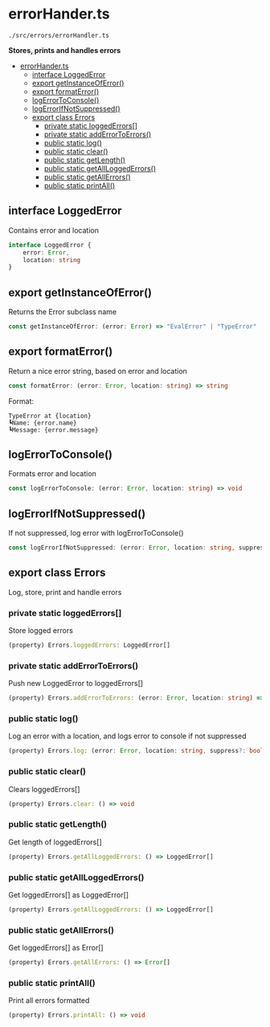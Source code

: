 
# errorHander.ts

`./src/errors/errorHandler.ts`

**Stores, prints and handles errors**

- [errorHander.ts](#errorhanderts)
  - [interface LoggedError](#interface-loggederror)
  - [export getInstanceOfError()](#export-getinstanceoferror)
  - [export formatError()](#export-formaterror)
  - [logErrorToConsole()](#logerrortoconsole)
  - [logErrorIfNotSuppressed()](#logerrorifnotsuppressed)
  - [export class Errors](#export-class-errors)
    - [private static loggedErrors[]](#private-static-loggederrors)
    - [private static addErrorToErrors()](#private-static-adderrortoerrors)
    - [public static log()](#public-static-log)
    - [public static clear()](#public-static-clear)
    - [public static getLength()](#public-static-getlength)
    - [public static getAllLoggedErrors()](#public-static-getallloggederrors)
    - [public static getAllErrors()](#public-static-getallerrors)
    - [public static printAll()](#public-static-printall)

## interface LoggedError

Contains error and location

```ts
interface LoggedError {
    error: Error,
    location: string
}
```

## export getInstanceOfError()

Returns the Error subclass name

```ts
const getInstanceOfError: (error: Error) => "EvalError" | "TypeError" | "RangeError" | "ReferenceError" | "SyntaxError" | "URIError" | "Error" | "Unknown Error"
```

## export formatError()

Return a nice error string, based on error and location

```ts
const formatError: (error: Error, location: string) => string
```

Format:
```
TypeError at {location}
┗Name: {error.name}
┗Message: {error.message}
```

## logErrorToConsole()

Formats error and location

```ts
const logErrorToConsole: (error: Error, location: string) => void
```

## logErrorIfNotSuppressed()

If not suppressed, log error with logErrorToConsole()

```ts
const logErrorIfNotSuppressed: (error: Error, location: string, suppress?: boolean | undefined) => void
```

## export class Errors

Log, store, print and handle errors

### private static loggedErrors[]

Store logged errors

```ts
(property) Errors.loggedErrors: LoggedError[]
```

### private static addErrorToErrors()

Push new LoggedError to loggedErrors[]

```ts
(property) Errors.addErrorToErrors: (error: Error, location: string) => void
```

### public static log()

Log an error with a location, and logs error to console if not suppressed

```ts
(property) Errors.log: (error: Error, location: string, suppress?: boolean | undefined) => void
```

### public static clear()

Clears loggedErrors[]

```ts
(property) Errors.clear: () => void
```

### public static getLength()

Get length of loggedErrors[]

```ts
(property) Errors.getAllLoggedErrors: () => LoggedError[]
```

### public static getAllLoggedErrors()

Get loggedErrors[] as LoggedError[]

```ts
(property) Errors.getAllLoggedErrors: () => LoggedError[]
```

### public static getAllErrors()

Get loggedErrors[] as Error[]

```ts
(property) Errors.getAllErrors: () => Error[]
```

### public static printAll()

Print all errors formatted

```ts
(property) Errors.printAll: () => void
```



